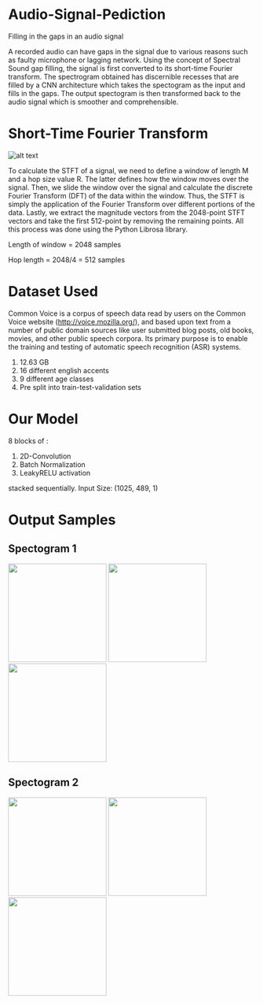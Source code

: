 # Audio-Signal-Pediction
Filling in the gaps in an audio signal

A recorded audio can have gaps in the signal due to various reasons such as faulty microphone or lagging network. Using the concept of Spectral Sound gap filling, the signal is first converted to its short-time Fourier transform. The spectrogram obtained has discernible recesses that are filled by a CNN architecture which takes the spectogram as the input and fills in the gaps. The output spectogram is then transformed back to the audio signal which is smoother and comprehensible.

# Short-Time Fourier Transform

![alt text](https://raw.githubusercontent.com/antrix99/Audio-Signal-Prediction/master/imgs/STFT.png?raw=true "Optional Title")

To calculate the STFT of a signal, we need to define a window of length M and a hop size value R. The latter defines how the window moves over the signal. Then, we slide the window over the signal and calculate the discrete Fourier Transform (DFT) of the data within the window. Thus, the STFT is simply the application of the Fourier Transform over different portions of the data. Lastly, we extract the magnitude vectors from the 2048-point STFT vectors and take the first 512-point by removing the remaining points. All this process was done using the Python Librosa library.

Length of window = 2048 samples

Hop length = 2048/4 = 512 samples

# Dataset Used
Common Voice is a corpus of speech data read by users on the Common Voice website (http://voice.mozilla.org/), and based upon text from a number of public domain sources like user submitted blog posts, old books, movies, and other public speech corpora. Its primary purpose is to enable the training and testing of automatic speech recognition (ASR) systems.
1. 12.63 GB
2. 16 different english accents
3. 9 different age classes
4. Pre split into train-test-validation sets

# Our Model
8 blocks of :
  1. 2D-Convolution
  2. Batch Normalization
  3. LeakyRELU activation 
  
stacked sequentially. Input Size: (1025, 489, 1)

# Output Samples

## Spectogram 1

<img src="https://raw.githubusercontent.com/antrix99/Audio-Signal-Prediction/master/imgs/raw_2.png" width="200" height="200">
<img src="https://raw.githubusercontent.com/antrix99/Audio-Signal-Prediction/master/imgs/pred_2.png" width="200" height="200">
<img src="https://raw.githubusercontent.com/antrix99/Audio-Signal-Prediction/master/imgs/ideal_2.png" width="200" height="200">

## Spectogram 2

<img src="https://raw.githubusercontent.com/antrix99/Audio-Signal-Prediction/master/imgs/raw_3.png" width="200" height="200">
<img src="https://raw.githubusercontent.com/antrix99/Audio-Signal-Prediction/master/imgs/pred_3.png" width="200" height="200">
<img src="https://raw.githubusercontent.com/antrix99/Audio-Signal-Prediction/master/imgs/ideal_3.png" width="200" height="200">
